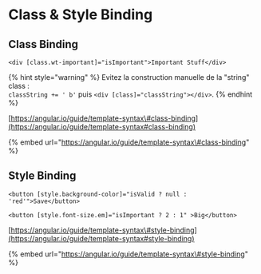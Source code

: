 # Class & Style Binding

## Class Binding

```markup
<div [class.wt-important]="isImportant">Important Stuff</div>
```

{% hint style="warning" %}
Evitez la construction manuelle de la "string" class :  
`classString += ' b'` puis `<div [class]="classString"></div>`.
{% endhint %}

[https://angular.io/guide/template-syntax\#class-binding](https://angular.io/guide/template-syntax#class-binding)

{% embed url="https://angular.io/guide/template-syntax\#class-binding" %}

## Style Binding

```markup
<button [style.background-color]="isValid ? null : 'red'">Save</button>
```

```markup
<button [style.font-size.em]="isImportant ? 2 : 1" >Big</button>
```

[https://angular.io/guide/template-syntax\#style-binding](https://angular.io/guide/template-syntax#style-binding)

{% embed url="https://angular.io/guide/template-syntax\#style-binding" %}



